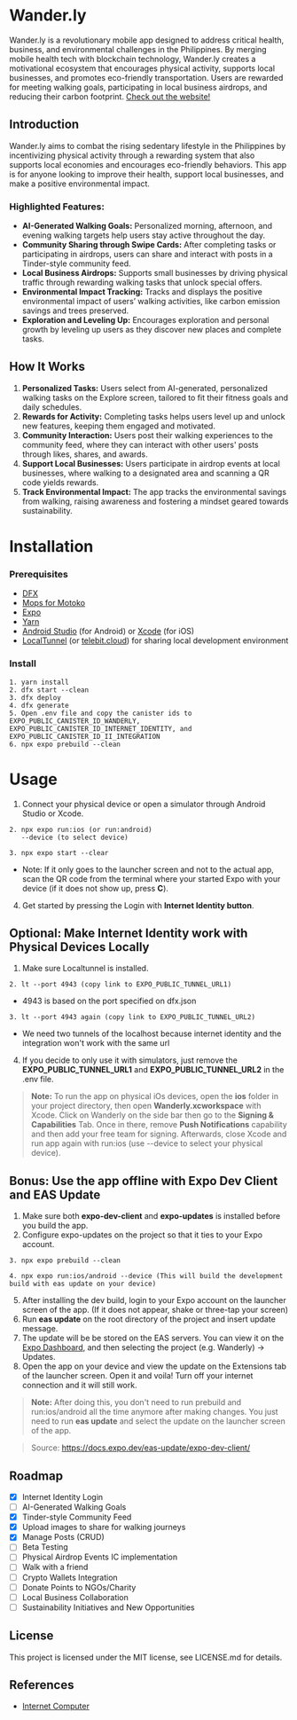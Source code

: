 # Wander.ly

Wander.ly is a revolutionary mobile app designed to address critical health, business, and environmental challenges in the Philippines. By merging mobile health tech with blockchain technology, Wander.ly creates a motivational ecosystem that encourages physical activity, supports local businesses, and promotes eco-friendly transportation. Users are rewarded for meeting walking goals, participating in local business airdrops, and reducing their carbon footprint. [Check out the website!](https://mc6mb-riaaa-aaaan-qmafa-cai.icp0.io/)

## Introduction

Wander.ly aims to combat the rising sedentary lifestyle in the Philippines by incentivizing physical activity through a rewarding system that also supports local economies and encourages eco-friendly behaviors. This app is for anyone looking to improve their health, support local businesses, and make a positive environmental impact.

### Highlighted Features:

- **AI-Generated Walking Goals:** Personalized morning, afternoon, and evening walking targets help users stay active throughout the day.
- **Community Sharing through Swipe Cards:** After completing tasks or participating in airdrops, users can share and interact with posts in a Tinder-style community feed.
- **Local Business Airdrops:** Supports small businesses by driving physical traffic through rewarding walking tasks that unlock special offers.
- **Environmental Impact Tracking:** Tracks and displays the positive environmental impact of users’ walking activities, like carbon emission savings and trees preserved.
- **Exploration and Leveling Up:** Encourages exploration and personal growth by leveling up users as they discover new places and complete tasks.

## How It Works

1. **Personalized Tasks:** Users select from AI-generated, personalized walking tasks on the Explore screen, tailored to fit their fitness goals and daily schedules.
2. **Rewards for Activity:** Completing tasks helps users level up and unlock new features, keeping them engaged and motivated.
3. **Community Interaction:** Users post their walking experiences to the community feed, where they can interact with other users' posts through likes, shares, and awards.
4. **Support Local Businesses:** Users participate in airdrop events at local businesses, where walking to a designated area and scanning a QR code yields rewards.
5. **Track Environmental Impact:** The app tracks the environmental savings from walking, raising awareness and fostering a mindset geared towards sustainability.

# Installation

### Prerequisites

- [DFX](https://internetcomputer.org/docs/current/developer-docs/getting-started/install/)
- [Mops for Motoko](https://mops.one/docs/install)
- [Expo](https://docs.expo.dev/get-started/installation/)
- [Yarn](https://classic.yarnpkg.com/lang/en/docs/install/#mac-stable)
- [Android Studio](https://developer.android.com/codelabs/basic-android-kotlin-compose-install-android-studio#0) (for Android) or [Xcode](https://apps.apple.com/us/app/xcode/id497799835?mt=12) (for iOS)
- [LocalTunnel](https://localtunnel.me) (or [telebit.cloud](https://telebit.cloud)) for sharing local development environment

### Install

```
1. yarn install
2. dfx start --clean
3. dfx deploy
4. dfx generate
5. Open .env file and copy the canister ids to EXPO_PUBLIC_CANISTER_ID_WANDERLY, EXPO_PUBLIC_CANISTER_ID_INTERNET_IDENTITY, and EXPO_PUBLIC_CANISTER_ID_II_INTEGRATION
6. npx expo prebuild --clean
```

# Usage

1. Connect your physical device or open a simulator through Android Studio or Xcode.

```
2. npx expo run:ios (or run:android)
   --device (to select device)
```

```
3. npx expo start --clear
```

- Note: If it only goes to the launcher screen and not to the actual app, scan the QR code from the terminal where your started Expo with your device (if it does not show up, press **C**).

4. Get started by pressing the Login with **Internet Identity button**.

## Optional: Make Internet Identity work with Physical Devices Locally

1. Make sure Localtunnel is installed.

```
2. lt --port 4943 (copy link to EXPO_PUBLIC_TUNNEL_URL1)
```

- 4943 is based on the port specified on dfx.json

```
3. lt --port 4943 again (copy link to EXPO_PUBLIC_TUNNEL_URL2)
```

- We need two tunnels of the localhost because internet identity and the integration won't work with the same url

4. If you decide to only use it with simulators, just remove the **EXPO_PUBLIC_TUNNEL_URL1** and **EXPO_PUBLIC_TUNNEL_URL2** in the .env file.

> **Note:** To run the app on physical iOs devices, open the **ios** folder in your project directory, then open **Wanderly.xcworkspace** with Xcode. Click on Wanderly on the side bar then go to the **Signing & Capabilities** Tab. Once in there, remove **Push Notifications** capability and then add your free team for signing. Afterwards, close Xcode and run app again with run:ios (use --device to select your physical device).

## Bonus: Use the app offline with Expo Dev Client and EAS Update

1. Make sure both **expo-dev-client** and **expo-updates** is installed before you build the app.
2. Configure expo-updates on the project so that it ties to your Expo account.

```
3. npx expo prebuild --clean
```

```
4. npx expo run:ios/android --device (This will build the development build with eas update on your device)
```

5. After installing the dev build, login to your Expo account on the launcher screen of the app. (If it does not appear, shake or three-tap your screen)
6. Run **eas update** on the root directory of the project and insert update message.
7. The update will be be stored on the EAS servers. You can view it on the [Expo Dashboard](https://expo.dev/), and then selecting the project (e.g. Wanderly) -> Updates.
8. Open the app on your device and view the update on the Extensions tab of the launcher screen. Open it and voila! Turn off your internet connection and it will still work.

> **Note:** After doing this, you don't need to run prebuild and run:ios/android all the time anymore after making changes. You just need to run **eas update** and select the update on the launcher screen of the app.

> Source: https://docs.expo.dev/eas-update/expo-dev-client/

## Roadmap

- [x] Internet Identity Login
- [ ] AI-Generated Walking Goals
- [x] Tinder-style Community Feed
- [x] Upload images to share for walking journeys
- [x] Manage Posts (CRUD)
- [ ] Beta Testing
- [ ] Physical Airdrop Events IC implementation
- [ ] Walk with a friend
- [ ] Crypto Wallets Integration
- [ ] Donate Points to NGOs/Charity
- [ ] Local Business Collaboration
- [ ] Sustainability Initiatives and New Opportunities

## License

This project is licensed under the MIT license, see LICENSE.md for details.

## References

- [Internet Computer](https://internetcomputer.org)
